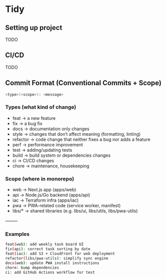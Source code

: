 # Tidy

## Setting up project

TODO

## CI/CD

TODO

## Commit Format (Conventional Commits + Scope)

```sh
<type>(<scope>): <message>
```

### Types (what kind of change)

- feat → a new feature
- fix → a bug fix
- docs → documentation only changes
- style → changes that don’t affect meaning (formatting, linting)
- refactor → code change that neither fixes a bug nor adds a feature
- perf → performance improvement
- test → adding/updating tests
- build → build system or dependencies changes
- ci → CI/CD changes
- chore → maintenance, housekeeping

### Scope (where in monorepo)

- web → Next.js app (apps/web)
- api → Node.js/Go backend (apps/api)
- iac → Terraform infra (apps/iac)
- pwa → PWA-related code (service worker, manifest)
- libs/\* → shared libraries (e.g. libs/ui, libs/utils, libs/pwa-utils)

⸻

### Examples

```sh
feat(web): add weekly task board UI
fix(api): correct task sorting by date
feat(iac): add S3 + CloudFront for web deployment
refactor(libs/pwa-utils): simplify sync engine
docs(web): update PWA install instructions
chore: bump dependencies
ci: add GitHub Actions workflow for test
```
